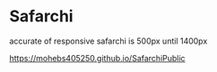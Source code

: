 # Safarchi
<!-- mlanding header slider is not full becas tag a and links image is not work -->


accurate of responsive safarchi is 500px until 1400px

https://mohebs405250.github.io/SafarchiPublic
